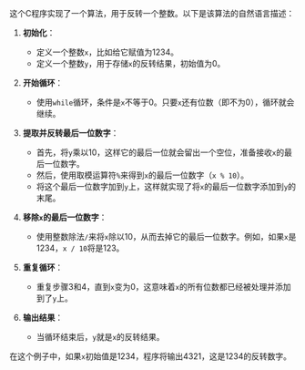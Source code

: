 这个C程序实现了一个算法，用于反转一个整数。以下是该算法的自然语言描述：

1. **初始化**：
   - 定义一个整数`x`，比如给它赋值为1234。
   - 定义一个整数`y`，用于存储`x`的反转结果，初始值为0。

2. **开始循环**：
   - 使用`while`循环，条件是`x`不等于0。只要`x`还有位数（即不为0），循环就会继续。

3. **提取并反转最后一位数字**：
   - 首先，将`y`乘以10，这样它的最后一位就会留出一个空位，准备接收`x`的最后一位数字。
   - 然后，使用取模运算符`%`来得到`x`的最后一位数字（`x % 10`）。
   - 将这个最后一位数字加到`y`上，这样就实现了将`x`的最后一位数字添加到`y`的末尾。

4. **移除`x`的最后一位数字**：
   - 使用整数除法`/`来将`x`除以10，从而去掉它的最后一位数字。例如，如果`x`是1234，`x / 10`将是123。

5. **重复循环**：
   - 重复步骤3和4，直到`x`变为0，这意味着`x`的所有位数都已经被处理并添加到了`y`上。

6. **输出结果**：
   - 当循环结束后，`y`就是`x`的反转结果。

在这个例子中，如果`x`初始值是1234，程序将输出4321，这是1234的反转数字。